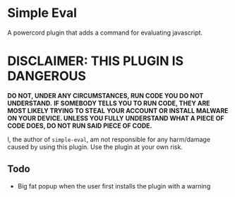 # Simple Eval

A powercord plugin that adds a command for evaluating javascript.

# DISCLAIMER: THIS PLUGIN IS DANGEROUS
**DO NOT, UNDER ANY CIRCUMSTANCES, RUN CODE YOU DO NOT UNDERSTAND.**
**IF SOMEBODY TELLS YOU TO RUN CODE, THEY ARE MOST LIKELY TRYING TO STEAL**
**YOUR ACCOUNT OR INSTALL MALWARE ON YOUR DEVICE. UNLESS YOU FULLY**
**UNDERSTAND WHAT A PIECE OF CODE DOES, DO NOT RUN SAID PIECE OF CODE.**

I, the author of `simple-eval`, am not responsible for any harm/damage caused by using this plugin.
Use the plugin at your own risk.

## Todo
- Big fat popup when the user first installs the plugin with a warning
